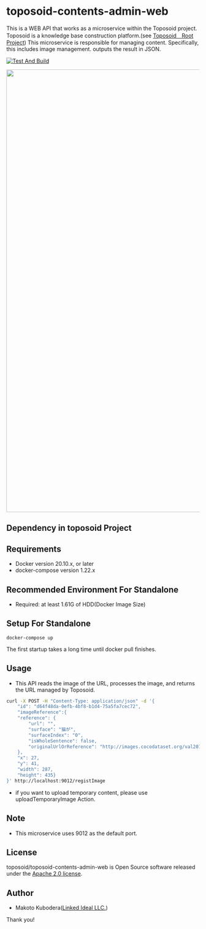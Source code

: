 # toposoid-contents-admin-web
This is a WEB API that works as a microservice within the Toposoid project.
Toposoid is a knowledge base construction platform.(see [Toposoid　Root Project](https://github.com/toposoid/toposoid.git))
This microservice is responsible for managing content. Specifically, this includes image management. outputs the result in JSON.

[![Test And Build](https://github.com/toposoid/toposoid-contents-admin-web/actions/workflows/action.yml/badge.svg)](https://github.com/toposoid/toposoid-contents-admin-web/actions/workflows/action.yml)

<img width="1154"  src="https://github.com/toposoid/toposoid-contents-admin-web/assets/82787843/eb464f57-2129-4e39-abbc-de0f4837aad9">

## Dependency in toposoid Project

## Requirements
* Docker version 20.10.x, or later
* docker-compose version 1.22.x

## Recommended Environment For Standalone
* Required: at least 1.61G of HDD(Docker Image Size)

## Setup For Standalone
```bssh
docker-compose up
```
The first startup takes a long time until docker pull finishes.
## Usage
* This API reads the image of the URL, processes the image, and returns the URL managed by Toposoid.
```bash
curl -X POST -H "Content-Type: application/json" -d '{
    "id": "d64f48da-0efb-4bf8-b1d4-75a5fa7cec72",
    "imageReference":{
    "reference": {
        "url": "",
        "surface": "猫が",
        "surfaceIndex": "0",
        "isWholeSentence": false,
        "originalUrlOrReference": "http://images.cocodataset.org/val2017/000000039769.jpg"
    },
    "x": 27,
    "y": 41,
    "width": 287,
    "height": 435}
}' http://localhost:9012/registImage
```
* if you want to upload temporary content, please use uploadTemporaryImage Action.

## Note
* This microservice uses 9012 as the default port.

## License
toposoid/toposoid-contents-admin-web is Open Source software released under the [Apache 2.0 license](https://www.apache.org/licenses/LICENSE-2.0.html).

## Author
* Makoto Kubodera([Linked Ideal LLC.](https://linked-ideal.com/))

Thank you!

